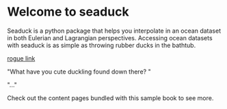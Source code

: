 # Welcome to seaduck

Seaduck is a python package that helps you interpolate in an ocean dataset in both Eulerian and Lagrangian perspectives. Accessing ocean datasets with seaduck is as simple as throwing rubber ducks in the bathtub.

[rogue link](www.jiangwenrui.com)

"What have you cute duckling found down there? "

"..."

Check out the content pages bundled with this sample book to see more.

```{tableofcontents}
```
